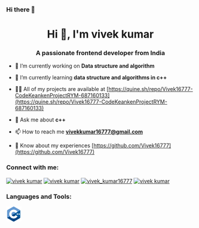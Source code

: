 ### Hi there 👋

<h1 align="center">Hi 👋, I'm vivek kumar</h1>
<h3 align="center">A passionate frontend developer from India</h3>

- 🔭 I’m currently working on **Data structure and algorithm**

- 🌱 I’m currently learning **data structure and algorithms in c++**

- 👨‍💻 All of my projects are available at [https://quine.sh/repo/Vivek16777-CodeKeankenProjectRYM-687160133](https://quine.sh/repo/Vivek16777-CodeKeankenProjectRYM-687160133)

- 💬 Ask me about **c++**

- 📫 How to reach me **vivekkumar16777@gmail.com**

- 📄 Know about my experiences [https://github.com/Vivek16777](https://github.com/Vivek16777)

<h3 align="left">Connect with me:</h3>
<p align="left">
<a href="https://linkedin.com/in/vivek kumar" target="blank"><img align="center" src="https://raw.githubusercontent.com/rahuldkjain/github-profile-readme-generator/master/src/images/icons/Social/linked-in-alt.svg" alt="vivek kumar" height="30" width="40" /></a>
<a href="https://fb.com/vivek kumar" target="blank"><img align="center" src="https://raw.githubusercontent.com/rahuldkjain/github-profile-readme-generator/master/src/images/icons/Social/facebook.svg" alt="vivek kumar" height="30" width="40" /></a>
<a href="https://instagram.com/vivek_kumar16777" target="blank"><img align="center" src="https://raw.githubusercontent.com/rahuldkjain/github-profile-readme-generator/master/src/images/icons/Social/instagram.svg" alt="vivek_kumar16777" height="30" width="40" /></a>
<a href="https://www.youtube.com/c/vivek kumar" target="blank"><img align="center" src="https://raw.githubusercontent.com/rahuldkjain/github-profile-readme-generator/master/src/images/icons/Social/youtube.svg" alt="vivek kumar" height="30" width="40" /></a>
</p>

<h3 align="left">Languages and Tools:</h3>
<p align="left"> <a href="https://www.w3schools.com/cpp/" target="_blank" rel="noreferrer"> <img src="https://raw.githubusercontent.com/devicons/devicon/master/icons/cplusplus/cplusplus-original.svg" alt="cplusplus" width="40" height="40"/> </a> </p>

